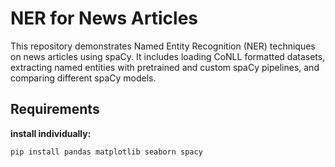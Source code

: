 

# NER for News Articles

This repository demonstrates Named Entity Recognition (NER) techniques on news articles using spaCy. It includes loading CoNLL formatted datasets, extracting named entities with pretrained and custom spaCy pipelines, and comparing different spaCy models.

## Requirements

**install individually:**

```bash
pip install pandas matplotlib seaborn spacy
```
